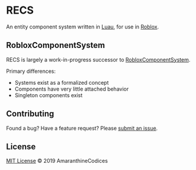 # RECS

An entity component system written in [Luau](https://luau-lang.org/), for use in [Roblox](https://create.roblox.com/).

## RobloxComponentSystem

RECS is largely a work-in-progress successor to [RobloxComponentSystem](https://github.com/tiffany352/RobloxComponentSystem).

Primary differences:
* Systems exist as a formalized concept
* Components have very little attached behavior
* Singleton components exist

## Contributing

Found a bug? Have a feature request? Please [submit an issue](https://github.com/AmaranthineCodices/recs/issues).

## License

[MIT License](LICENSE.md) © 2019 AmaranthineCodices
